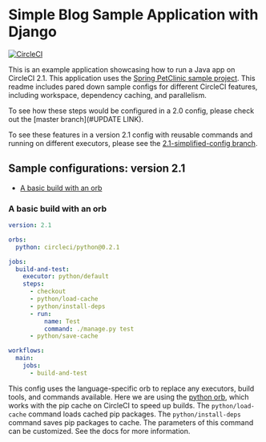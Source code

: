 
# Simple Blog Sample Application with Django

[![CircleCI](https://circleci.com/gh/bebekhan/my-first-blog.svg?style=svg)](https://circleci.com/gh/bebekhan/my-first-blog)

This is an example application showcasing how to run a Java app on CircleCI 2.1. This application uses the [Spring PetClinic sample project](https://projects.spring.io/spring-petclinic/).
This readme includes pared down sample configs for different CircleCI features, including workspace, dependency caching, and parallelism.

To see how these steps would be configured in a 2.0 config, please check out the [master branch](#UPDATE LINK).

To see these features in a version 2.1 config with reusable commands and running on different executors, please see the [2.1-simplified-config branch](#UPDATE_LINK).


## Sample configurations: version 2.1
- [A basic build with an orb](#a-basic-build-with-an-orb)


### A basic build with an orb
```yaml
version: 2.1

orbs:
  python: circleci/python@0.2.1

jobs:
  build-and-test:
    executor: python/default
    steps:
      - checkout
      - python/load-cache
      - python/install-deps
      - run:
          name: Test
          command: ./manage.py test
      - python/save-cache

workflows:
  main:
    jobs:
      - build-and-test
```
This config uses the language-specific orb to replace any executors, build tools, and commands available. 
Here we are using the [python orb](https://circleci.com/orbs/registry/orb/circleci/python), which works with the pip cache on CircleCI to speed up builds. 
The `python/load-cache` command loads cached pip packages.
The `python/install-deps` command saves pip packages to cache.
The parameters of this command can be customized. See the docs for more information.
